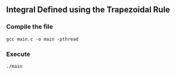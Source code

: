 ## Integral Defined using the Trapezoidal Rule

### Compile the file
```
gcc main.c -o main -pthread
```

### Execute
```
./main
```
